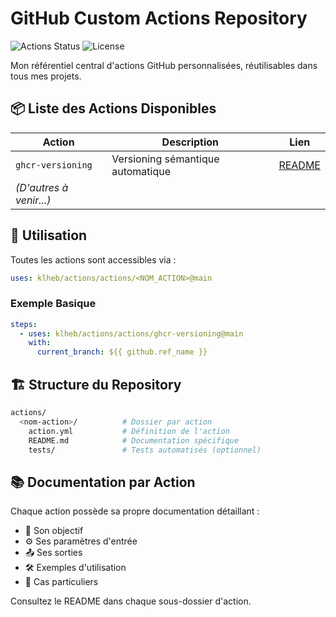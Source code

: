 # GitHub Custom Actions Repository

![Actions Status](https://img.shields.io/badge/status-active-success)
![License](https://img.shields.io/badge/license-MIT-blue)

Mon référentiel central d'actions GitHub personnalisées, réutilisables dans tous mes projets.

## 📦 Liste des Actions Disponibles

| Action | Description | Lien |
|--------|-------------|------|
| `ghcr-versioning` | Versioning sémantique automatique | [README](./actions/ghcr-versioning/README.md) |
| *(D'autres à venir...)* | | |

## 🚀 Utilisation

Toutes les actions sont accessibles via :

```yaml
uses: klheb/actions/actions/<NOM_ACTION>@main
```

### Exemple Basique

```yaml
steps:
  - uses: klheb/actions/actions/ghcr-versioning@main
    with:
      current_branch: ${{ github.ref_name }}
```

## 🏗 Structure du Repository

```bash
actions/
  <nom-action>/          # Dossier par action
    action.yml           # Définition de l'action
    README.md            # Documentation spécifique
    tests/               # Tests automatisés (optionnel)
```

## 📚 Documentation par Action

Chaque action possède sa propre documentation détaillant :

- 📌 Son objectif
- ⚙️ Ses paramètres d'entrée
- 📤 Ses sorties
- 🛠 Exemples d'utilisation
- 🔧 Cas particuliers

Consultez le README dans chaque sous-dossier d'action.
